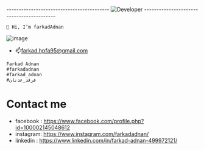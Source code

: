 
------------------------------------------ ![Developer](https://user-images.githubusercontent.com/35774039/183126602-e4b57439-4d5e-4d2f-af1d-80846bc5bb3b.gif) ------------------------------------------



```
👋 Hi, I’m farkadAdnan
```

 
 

 

![image](https://user-images.githubusercontent.com/35774039/183365944-c4885511-22ed-49d0-ac2a-0bc44200b9aa.png)


- 📫farkad.hpfa95@gmail.com
```
Farkad Adnan
#farkadadnan
#farkad_adnan
#فرقد_عدنان
```
# Contact me
* facebook : https://www.facebook.com/profile.php?id=100002145048612
* instagram:  https://www.instagram.com/farkadadnan/
* linkedin : https://www.linkedin.com/in/farkad-adnan-499972121/


